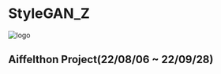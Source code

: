 # StyleGAN_Z
![logo](https://user-images.githubusercontent.com/100528803/192602362-f3ad4763-1ccd-45d6-91ca-144455a38c6e.png)

## Aiffelthon Project(22/08/06 ~ 22/09/28)
